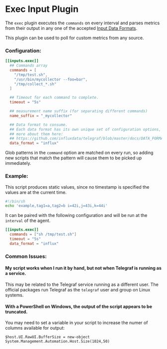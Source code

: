 # Exec Input Plugin

The `exec` plugin executes the `commands` on every interval and parses metrics from
their output in any one of the accepted [Input Data Formats](https://github.com/influxdata/telegraf/blob/master/docs/DATA_FORMATS_INPUT.md).

This plugin can be used to poll for custom metrics from any source.

### Configuration:

```toml
[[inputs.exec]]
  ## Commands array
  commands = [
    "/tmp/test.sh",
    "/usr/bin/mycollector --foo=bar",
    "/tmp/collect_*.sh"
  ]

  ## Timeout for each command to complete.
  timeout = "5s"

  ## measurement name suffix (for separating different commands)
  name_suffix = "_mycollector"

  ## Data format to consume.
  ## Each data format has its own unique set of configuration options, read
  ## more about them here:
  ## https://github.com/influxdata/telegraf/blob/master/docs/DATA_FORMATS_INPUT.md
  data_format = "influx"
```

Glob patterns in the `command` option are matched on every run, so adding new
scripts that match the pattern will cause them to be picked up immediately.

### Example:

This script produces static values, since no timestamp is specified the values are at the current time.
```sh
#!/bin/sh
echo 'example,tag1=a,tag2=b i=42i,j=43i,k=44i'
```

It can be paired with the following configuration and will be run at the `interval` of the agent.
```toml
[[inputs.exec]]
  commands = ["sh /tmp/test.sh"]
  timeout = "5s"
  data_format = "influx"
```

### Common Issues:

#### My script works when I run it by hand, but not when Telegraf is running as a service.

This may be related to the Telegraf service running as a different user.  The
official packages run Telegraf as the `telegraf` user and group on Linux
systems.

#### With a PowerShell on Windows, the output of the script appears to be truncated.

You may need to set a variable in your script to increase the numer of columns
available for output:
```
$host.UI.RawUI.BufferSize = new-object System.Management.Automation.Host.Size(1024,50)
```
